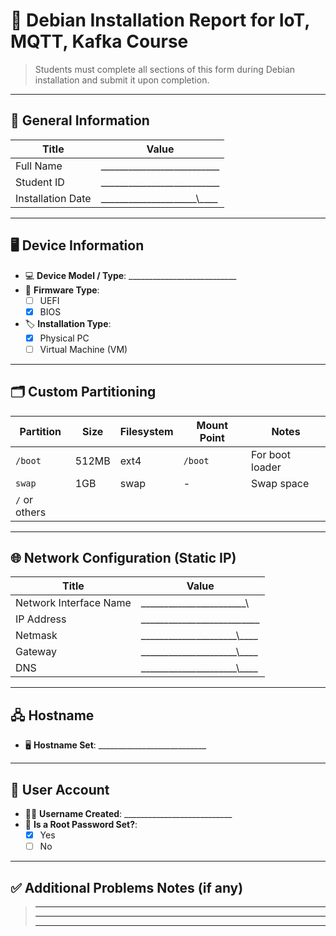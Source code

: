 # 📄 Debian Installation Report for IoT, MQTT, Kafka Course

> Students must complete all sections of this form during Debian installation and submit it upon completion.

---

## 🔧 General Information

| Title                  | Value                                               |
| -----------------------| --------------------------------------------------- |
| Full Name              | \_\_\_\_\_\_\_\_\_\_\_\_\_\_\_\_\_\_\_\_\_\_\_\_\_\_|
| Student ID              | \_\_\_\_\_\_\_\_\_\_\_\_\_\_\_\_\_\_\_\_\_\_\_\_\__ |
| Installation Date      | \_\_\_\_\_\_\_\_\_\_\_\_\_\_\_\_\_\_\_\_\_\\_\_\_\_ |


---

## 🖥️ Device Information

- 💻 **Device Model / Type**: ___________________________
- 🧬 **Firmware Type**:  
  - [ ] UEFI  
  - [x] BIOS  
- 🏷️ **Installation Type**:  
  - [x] Physical PC  
  - [ ] Virtual Machine (VM)

---

## 🗂️ Custom Partitioning

| Partition     | Size   | Filesystem | Mount Point           | Notes              |
|---------------|--------|------------|------------------------|--------------------|
| `/boot`       | 512MB  | ext4       | `/boot`                | For boot loader    |
| `swap`        | 1GB    | swap       | -                      | Swap space         |
| `/` or others |        |            |                        |                    |

---

## 🌐 Network Configuration (Static IP)

| Title                   | Value                                               |
| ------------------------| --------------------------------------------------- |
| Network Interface Name  | \_\_\_\_\_\_\_\_\_\_\_\_\_\_\_\_\_\_\_\_\_\_\_\     |
| IP Address              | \_\_\_\_\_\_\_\_\_\_\_\_\_\_\_\_\_\_\_\_\_\_\_\_\__ |
| Netmask                 | \_\_\_\_\_\_\_\_\_\_\_\_\_\_\_\_\_\_\_\_\_\\_\_\_\_ |
| Gateway                 | \_\_\_\_\_\_\_\_\_\_\_\_\_\_\_\_\_\_\_\_\_\\_\_\_\_ |
| DNS                     | \_\_\_\_\_\_\_\_\_\_\_\_\_\_\_\_\_\_\_\_\_\\_\_\_\_ |

---

## 🖧 Hostname

- 🖥️ **Hostname Set**: ___________________________

---

## 👤 User Account

- 👨‍💻 **Username Created**: ___________________________
- 🔐 **Is a Root Password Set?**:  
  - [X] Yes  
  - [ ] No

---

## ✅ Additional Problems Notes (if any)

> _____________________________________________________________________  
> _____________________________________________________________________  
> _____________________________________________________________________

